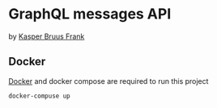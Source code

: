 # GraphQL messages API

by [Kasper Bruus Frank](https://kasperbfrank.dk)

## Docker
[Docker](https://www.docker.com/get-docker) and docker compose are required to run this project

```bash
docker-compuse up
```